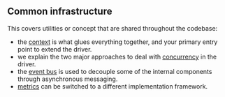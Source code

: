 <!--
Licensed to the Apache Software Foundation (ASF) under one
or more contributor license agreements.  See the NOTICE file
distributed with this work for additional information
regarding copyright ownership.  The ASF licenses this file
to you under the Apache License, Version 2.0 (the
"License"); you may not use this file except in compliance
with the License.  You may obtain a copy of the License at

  http://www.apache.org/licenses/LICENSE-2.0

Unless required by applicable law or agreed to in writing,
software distributed under the License is distributed on an
"AS IS" BASIS, WITHOUT WARRANTIES OR CONDITIONS OF ANY
KIND, either express or implied.  See the License for the
specific language governing permissions and limitations
under the License.
-->

## Common infrastructure

This covers utilities or concept that are shared throughout the codebase:

* the [context](context/) is what glues everything together, and your primary entry point to extend
  the driver.
* we explain the two major approaches to deal with [concurrency](concurrency/) in the driver.
* the [event bus](event_bus/) is used to decouple some of the internal components through
  asynchronous messaging.
* [metrics](metrics/) can be switched to a different implementation framework.
